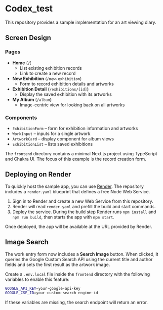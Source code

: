 # Codex_test

This repository provides a sample implementation for an art viewing diary.

## Screen Design

### Pages
- **Home** (`/`)
  - List existing exhibition records
  - Link to create a new record
- **New Exhibition** (`/new-exhibition`)
  - Form to record exhibition details and artworks
- **Exhibition Detail** (`/exhibitions/[id]`)
  - Display the saved exhibition with its artworks
- **My Album** (`/album`)
  - Image-centric view for looking back on all artworks

### Components
- `ExhibitionForm` – form for exhibition information and artworks
- `WorkInput` – inputs for a single artwork
- `ArtworkCard` – display component for album views
- `ExhibitionList` – lists saved exhibitions

The `frontend` directory contains a minimal Next.js project using TypeScript and Chakra UI. The focus of this example is the record creation form.

## Deploying on Render

To quickly host the sample app, you can use [Render](https://render.com). The repository includes a `render.yaml` blueprint that defines a free Node Web Service.

1. Sign in to Render and create a new Web Service from this repository.
2. Render will read `render.yaml` and prefill the build and start commands.
3. Deploy the service. During the build step Render runs `npm install` and `npm run build`, then starts the app with `npm start`.

Once deployed, the app will be available at the URL provided by Render.

## Image Search

The work entry form now includes a **Search Image** button. When clicked, it
queries the Google Custom Search API using the current title and author fields
and sets the first result as the artwork image.

Create a `.env.local` file inside the `frontend` directory with the following
variables to enable this feature:

```bash
GOOGLE_API_KEY=your-google-api-key
GOOGLE_CSE_ID=your-custom-search-engine-id
```

If these variables are missing, the search endpoint will return an error.
